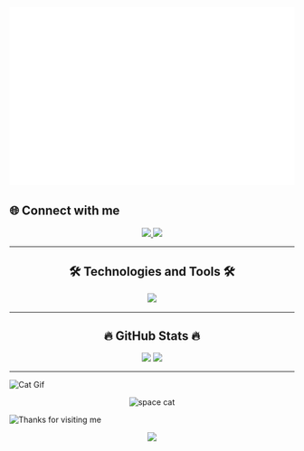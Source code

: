 <a href="#" target="_blank">
  <img src="./svg/duoq-banner.svg" width="1200" alt="Duoq2805-official" />
</a>

## 🌐 Connect with me
<p align="center">
  <a href="https://www.facebook.com/thai.duong.133789/">
    <img src="https://img.shields.io/badge/Facebook-%231877F2.svg?style=for-the-badge&logo=Facebook&logoColor=white"/>
  </a>
  <a href="https://www.instagram.com/thaiduong2805/">
    <img src="https://img.shields.io/badge/Instagram-%23E4405F.svg?style=for-the-badge&logo=Instagram&logoColor=white"/>
  </a>
</p>

---

<h2 align="center">🛠 Technologies and Tools 🛠</h2>
<p align="center">
  <img src="https://skillicons.dev/icons?i=java,c,html,css,spring,mysql,git,github,visualstudiocode" />
</p>

---

<h2 align="center">🔥 GitHub Stats 🔥</h2>
<div align="center">
  <img src="https://github-readme-stats.vercel.app/api/top-langs/?username=Duoq2805&layout=compact" width="320" />
  <img src="https://github-readme-stats.vercel.app/api?username=Duoq2805&show_icons=true" width="420" />
</div>

---

![Cat Gif](https://media.giphy.com/media/dy54LwFL5yNInwMSye/giphy.gif)

<p align="center">
  <img src="./images/space-cat.gif" width="250" alt="space cat" />
</p>
<img height="120" alt="Thanks for visiting me" width="100%" src="https://raw.githubusercontent.com/BrunnerLivio/brunnerlivio/master/images/marquee.svg" />
<p align="center">
  <img src="https://capsule-render.vercel.app/api?type=waving&color=gradient&height=60&section=footer&width=100"/>
</p>

